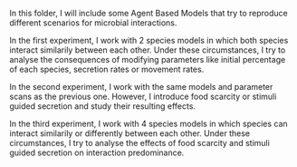 In this folder, I will include some Agent Based Models that try to reproduce different scenarios for microbial interactions.

In the first experiment, I work with 2 species models in which both species interact similarily between each other. Under these circumstances, I try to analyse the consequences of modifying parameters like initial percentage of each species, secretion rates or movement rates.

In the second experiment, I work with the same models and parameter scans as the previous one. However, I introduce food scarcity or stimuli guided secretion and study their resulting effects.

In the third experiment, I work with 4 species models in which species can interact similarily or differently between each other. Under these circumstances, I try to analyse the effects of food scarcity and stimuli guided secretion on interaction predominance.
